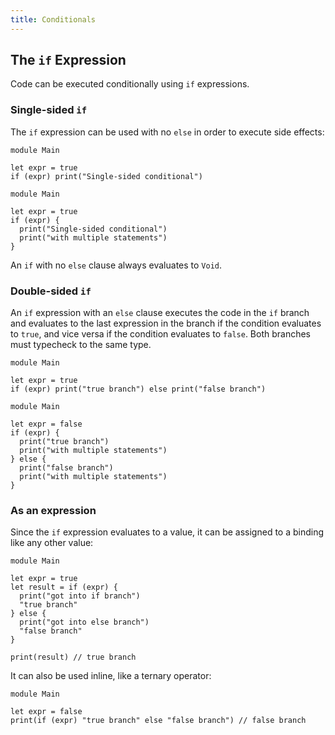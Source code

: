 ```yaml
---
title: Conditionals
---
```


## The `if` Expression

Code can be executed conditionally using `if` expressions.

### Single-sided `if`

The `if` expression can be used with no `else` in order to execute side effects:

```grain
module Main

let expr = true
if (expr) print("Single-sided conditional")
```

```grain
module Main

let expr = true
if (expr) {
  print("Single-sided conditional")
  print("with multiple statements")
}
```

An `if` with no `else` clause always evaluates to `Void`.

### Double-sided `if`

An `if` expression with an `else` clause executes the code in the `if` branch and evaluates to the last expression in the branch if the condition evaluates to `true`, and vice versa if the condition evaluates to `false`. Both branches must typecheck to the same type.

```grain
module Main

let expr = true
if (expr) print("true branch") else print("false branch")
```

```grain
module Main

let expr = false
if (expr) {
  print("true branch")
  print("with multiple statements")
} else {
  print("false branch")
  print("with multiple statements")
}
```

### As an expression

Since the `if` expression evaluates to a value, it can be assigned to a binding like any other value:

```grain
module Main

let expr = true
let result = if (expr) {
  print("got into if branch")
  "true branch"
} else {
  print("got into else branch")
  "false branch"
}

print(result) // true branch
```

It can also be used inline, like a ternary operator:

```grain
module Main

let expr = false
print(if (expr) "true branch" else "false branch") // false branch
```
